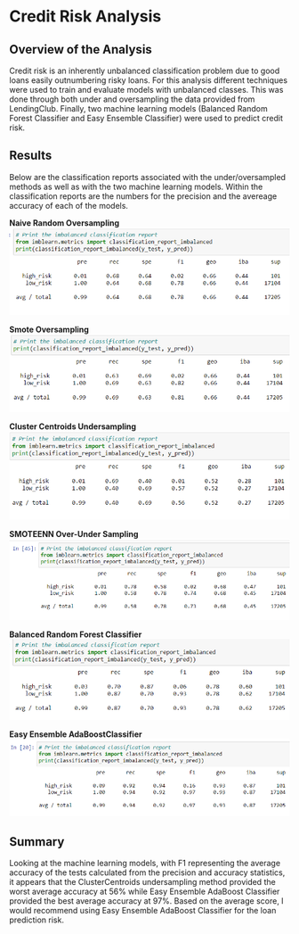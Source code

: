 # Credit Risk Analysis
## Overview of the Analysis
Credit risk is an inherently unbalanced classification problem due to good loans easily outnumbering risky loans. For this analysis
different techniques were used to train and evaluate models with unbalanced classes. This was done through both under and oversampling the
data provided from LendingClub. Finally, two machine learning models (Balanced Random Forest Classifier and Easy Ensemble Classifier) were
used to predict credit risk.
## Results
Below are the classification reports associated with the under/oversampled methods as well as with the two machine learning models. Within the classification reports are the numbers for the precision and the avereage accuracy of each of the models.

**Naive Random Oversampling**
![Naive Random Oversampling](https://github.com/swlim314/Credit_Risk_Analysis_Week_17/blob/c35a85c00c3f2b940a5096a17578079974caabd0/Resources/Naive%20Random%20Oversampling.png)

**Smote Oversampling**
![Smote Oversampling](https://github.com/swlim314/Credit_Risk_Analysis_Week_17/blob/c35a85c00c3f2b940a5096a17578079974caabd0/Resources/SMOTE%20Oversampling.png)

**Cluster Centroids Undersampling**
![Cluster Centroids Undersampling](https://github.com/swlim314/Credit_Risk_Analysis_Week_17/blob/c35a85c00c3f2b940a5096a17578079974caabd0/Resources/ClusterCentroids%20Undersampling.png)

**SMOTEENN Over-Under Sampling**
![SMOTEENN Over-Under Sampling](https://github.com/swlim314/Credit_Risk_Analysis_Week_17/blob/c35a85c00c3f2b940a5096a17578079974caabd0/Resources/SMOTEENN%20Over-Under%20Sampling.png)

**Balanced Random Forest Classifier**
![Balanced Random Forest Classifier](https://github.com/swlim314/Credit_Risk_Analysis_Week_17/blob/c35a85c00c3f2b940a5096a17578079974caabd0/Resources/Balanced%20Random%20Forest%20Classifier.png)

**Easy Ensemble AdaBoostClassifier**
![Easy Ensemble AdaBoostClassifier](https://github.com/swlim314/Credit_Risk_Analysis_Week_17/blob/c35a85c00c3f2b940a5096a17578079974caabd0/Resources/Easy%20Ensemble%20AdaBoostClassifier.png)

## Summary
Looking at the machine learning models, with F1 representing the average accuracy of the tests calculated from the precision and accuracy statistics, it appears that the ClusterCentroids undersampling method provided the worst average accuracy at 56% while
Easy Ensemble AdaBoost Classifier provided the best average accuracy at 97%. Based on the average score, I would recommend using
Easy Ensemble AdaBoost Classifier for the loan prediction risk.

